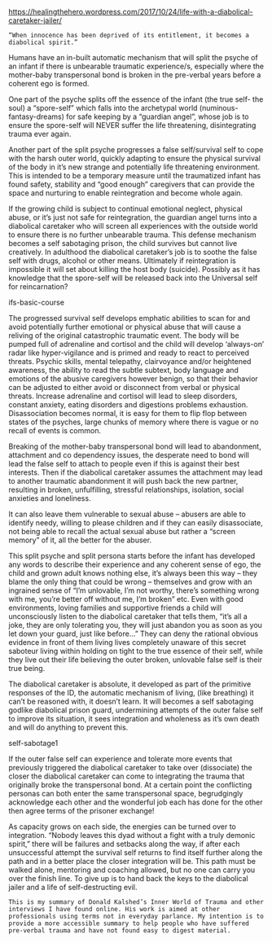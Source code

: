 https://healingthehero.wordpress.com/2017/10/24/life-with-a-diabolical-caretaker-jailer/



    “When innocence has been deprived of its entitlement, it becomes a diabolical spirit.”

Humans have an in-built automatic mechanism that will split the psyche of an infant if there is unbearable traumatic experience/s, especially where the mother-baby transpersonal bond is broken in the pre-verbal years before a coherent ego is formed.

One part of the psyche splits off the essence of the infant (the true self- the soul) a “spore-self” which falls into the archetypal world (numinous-fantasy-dreams) for safe keeping by a “guardian angel”, whose job is to ensure the spore-self will NEVER suffer the life threatening, disintegrating  trauma ever again.

Another part of the split psyche progresses a false self/survival self to cope with the harsh outer world, quickly adapting to ensure the physical survival of the body in it’s new strange and potentially life threatening environment.  This is intended to be a temporary measure until the traumatized infant has found safety, stability and “good enough” caregivers that can provide the space and nurturing to enable reintegration and become whole again.

If the growing child is subject to continual emotional neglect, physical abuse, or it’s just not safe for reintegration, the guardian angel turns into a diabolical caretaker who will screen all experiences with the outside world to ensure there is no further unbearable trauma. This defense mechanism becomes a self sabotaging prison, the child survives but cannot live creatively.  In adulthood the diabolical caretaker’s job is to soothe the false self with drugs, alcohol or other means. Ultimately if reintegration is impossible it will set about killing the host body (suicide). Possibly as it has knowledge that the spore-self will be released back into the Universal self for reincarnation?

ifs-basic-course

The progressed survival self develops emphatic abilities to scan for and avoid potentially further emotional or physical abuse that will cause a reliving of the original catastrophic traumatic event. The body will be pumped full of adrenaline and cortisol and the child will develop ‘always-on’ radar like hyper-vigilance and is primed and ready to react to perceived threats. Psychic skills, mental telepathy, clairvoyance and/or heightened awareness, the ability to read the subtle subtext, body language and emotions of the abusive caregivers however benign, so that their behavior can be adjusted to either avoid or disconnect from verbal or physical threats. Increase adrenaline and cortisol will lead to sleep disorders, constant anxiety, eating disorders and digestions problems exhaustion. Disassociation becomes normal, it is easy for them to flip flop between states of the psyches, large chunks of memory where there is vague or no recall of events is common.

Breaking of the mother-baby transpersonal bond will lead to abandonment, attachment and co dependency issues, the desperate need to bond will lead the false self to attach to people even if this is against their best interests. Then if the diabolical caretaker assumes the attachment may lead to another traumatic abandonment it will push back the new partner, resulting in broken, unfulfilling, stressful relationships, isolation, social anxieties and loneliness.

It can also leave them vulnerable to sexual abuse – abusers are able to identify needy, willing to please children and if they can easily disassociate, not being able to recall the actual sexual abuse but rather a “screen memory” of it, all the better for the abuser.   

This split psyche and split persona starts before the infant has developed any words to describe their experience and any coherent sense of ego, the child and grown adult knows nothing else, it’s always been this way – they blame the only thing that could be wrong – themselves and grow with an ingrained sense of “I’m unlovable, I’m not worthy, there’s something wrong with me, you’re better off without me, I’m broken” etc. Even with good environments, loving families and supportive friends a child will unconsciously listen to the diabolical caretaker that tells them, “it’s all a joke, they are only tolerating you, they will just abandon you as soon as you let down your guard, just like before…” They can deny the rational obvious evidence in front of them living lives completely unaware of this secret saboteur living within holding on tight to the true essence of their self, while they live out their life believing the outer broken, unlovable false self is their true being.

The diabolical caretaker is absolute, it developed as part of the primitive responses of the ID, the automatic mechanism of living, (like breathing) it can’t be reasoned with, it doesn’t learn. It will becomes a self sabotaging godlike diabolical prison guard, undermining attempts of the outer false self to improve its situation, it sees integration and wholeness as it’s own death and will do anything to prevent this.

self-sabotage1

If the outer false self can experience and tolerate more events that previously triggered the diabolical caretaker to take over (dissociate) the closer the diabolical caretaker can come to integrating the trauma that originally broke the transpersonal bond. At a certain point the conflicting personas can both enter the same transpersonal space, begrudgingly acknowledge each other and the wonderful job each has done for the other then agree terms of the prisoner exchange!

As capacity grows on each side, the energies can be turned over to integration. “Nobody leaves this dyad without a fight with a truly demonic spirit,” there will be failures and setbacks along the way, if after each unsuccessful attempt the survival self returns to find itself further along the path and in a better place  the closer integration will be. This path must be walked alone, mentoring and coaching allowed, but no one can carry you over the finish line. To give up is to hand back the keys to the diabolical jailer and a life of self-destructing evil.

    This is my summary of Donald Kalshed’s Inner World of Trauma and other interviews I have found online. His work is aimed at other professionals using terms not in everyday parlance. My intention is to provide a more accessible summary to help people who have suffered pre-verbal trauma and have not found easy to digest material.

